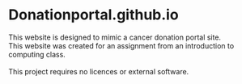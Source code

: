 # Donationportal.github.io

This website is designed to mimic a cancer donation portal site.<br>
This website was created for an assignment from an introduction to computing class.<br>
<br>
This project requires no licences or external software.<br>
